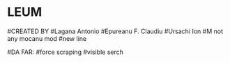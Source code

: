 # LEUM
#CREATED BY
#Lagana Antonio
#Epureanu F. Claudiu
#Ursachi Ion
#M not any mocanu mod
#new line

#DA FAR:
#force scraping
#visible serch 
